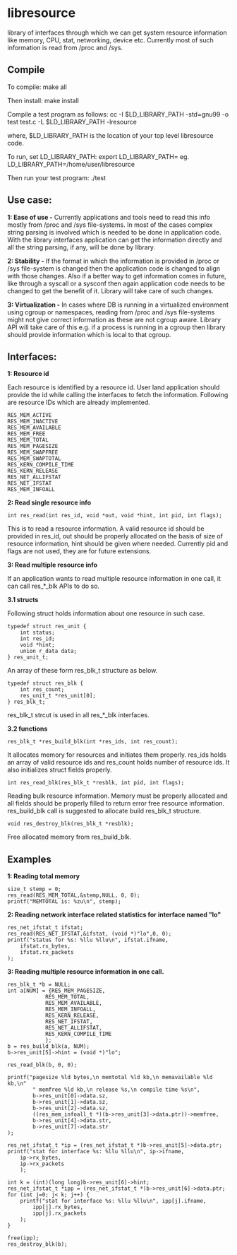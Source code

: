 # libresource
library of interfaces through which we can get system resource information
like memory, CPU, stat, networking, device etc.
Currently most of such information is read from /proc and /sys.

## Compile
To compile: 
make all

Then install:
make install

Compile a test program as follows:
cc -I $LD_LIBRARY_PATH -std=gnu99 -o test  test.c -L $LD_LIBRARY_PATH -lresource

where, $LD_LIBRARY_PATH is the location of your top level libresource code.

To run, set LD_LIBRARY_PATH:
export LD_LIBRARY_PATH=<libresource-directory>
eg. LD_LIBRARY_PATH=/home/user/libresource

Then run your test program:
./test

## Use case:

**1: Ease of use -**
Currently applications and tools need to read this info mostly from
/proc and /sys file-systems. In most of the cases complex string
parsing is involved which is needed to be done in application
code. With the library interfaces application can get the information
directly and all the string parsing, if any, will be done by library.

**2: Stability -**
If the format in which the information is provided in /proc or /sys
file-system is changed then the application code is changed to align
with those changes. Also if a better way to get information comes in
future, like through a syscall or a sysconf then again application code
needs to be changed to get the benefit of it. Library will take care of
such changes.

**3: Virtualization -**
In cases where DB is running in a virtualized environment using
cgroup or namespaces, reading from /proc and /sys file-systems
might not give correct information as these are not cgroup
aware. Library API will take care of this e.g. if a process
is running in a cgroup then library should provide information
which is local to that cgroup.

## Interfaces:

**1: Resource id**

Each resource is identified by a resource id. User land application should
provide the id while calling the interfaces to fetch the information.
Following are resource IDs which are already implemented.

	RES_MEM_ACTIVE
	RES_MEM_INACTIVE
	RES_MEM_AVAILABLE
	RES_MEM_FREE
	RES_MEM_TOTAL
	RES_MEM_PAGESIZE
	RES_MEM_SWAPFREE
	RES_MEM_SWAPTOTAL
	RES_KERN_COMPILE_TIME
	RES_KERN_RELEASE
	RES_NET_ALLIFSTAT
	RES_NET_IFSTAT
	RES_MEM_INFOALL

**2: Read single resource info**

`int res_read(int res_id, void *out, void *hint, int pid, int flags);`

This is to read a resource information. A valid resource id should be provided
in res_id, out should be properly allocated on the basis of size of resource
information, hint should be given where needed. Currently pid and flags are
not used, they are for future extensions.

**3: Read multiple resource info**

If an application wants to read multiple resource information in one call, it
can call res_*_blk APIs to do so.

**3.1 structs**

Following struct holds information about one resource in such case.

    typedef struct res_unit {
        int status;
        int res_id;
        void *hint;
        union r_data data;
    } res_unit_t;

An array of these form res_blk_t structure as below.

    typedef struct res_blk {
        int res_count;
        res_unit_t *res_unit[0];
    } res_blk_t;

res_blk_t strcut is used in all res_*_blk interfaces.

**3.2 functions**

`res_blk_t *res_build_blk(int *res_ids, int res_count);`

It allocates memory for resources and initiates them properly. res_ids
holds an array of valid resource ids and res_count holds number of
resource ids. It also initializes struct fields properly.

`int res_read_blk(res_blk_t *resblk, int pid, int flags);`

Reading bulk resource information. Memory must be properly allocated and
all fields should be properly filled to return error free resource
information. res_build_blk call is suggested to allocate build res_blk_t
structure.

`void res_destroy_blk(res_blk_t *resblk); `

Free allocated memory from res_build_blk.

## Examples

**1: Reading total memory**

    size_t stemp = 0;
    res_read(RES_MEM_TOTAL,&stemp,NULL, 0, 0);
    printf("MEMTOTAL is: %zu\n", stemp);


**2: Reading network interface related statistics for interface named "lo"**

	res_net_ifstat_t ifstat;
	res_read(RES_NET_IFSTAT,&ifstat, (void *)"lo",0, 0);
	printf("status for %s: %llu %llu\n", ifstat.ifname,
		ifstat.rx_bytes,
		ifstat.rx_packets
	);

**3: Reading multiple resource information in one call.**

    res_blk_t *b = NULL;
    int a[NUM] = {RES_MEM_PAGESIZE,
                RES_MEM_TOTAL,
                RES_MEM_AVAILABLE,
                RES_MEM_INFOALL,
                RES_KERN_RELEASE,
                RES_NET_IFSTAT,
                RES_NET_ALLIFSTAT,
                RES_KERN_COMPILE_TIME
                };
    b = res_build_blk(a, NUM);
    b->res_unit[5]->hint = (void *)"lo";

    res_read_blk(b, 0, 0);

    printf("pagesize %ld bytes,\n memtotal %ld kb,\n memavailable %ld kb,\n"
            " memfree %ld kb,\n release %s,\n compile time %s\n",
            b->res_unit[0]->data.sz,
            b->res_unit[1]->data.sz,
            b->res_unit[2]->data.sz,
            ((res_mem_infoall_t *)(b->res_unit[3]->data.ptr))->memfree,
            b->res_unit[4]->data.str,
            b->res_unit[7]->data.str
    );

    res_net_ifstat_t *ip = (res_net_ifstat_t *)b->res_unit[5]->data.ptr;
    printf("stat for interface %s: %llu %llu\n", ip->ifname,
        ip->rx_bytes,
        ip->rx_packets
        );

    int k = (int)(long long)b->res_unit[6]->hint;
    res_net_ifstat_t *ipp = (res_net_ifstat_t *)b->res_unit[6]->data.ptr;
    for (int j=0; j< k; j++) {
        printf("stat for interface %s: %llu %llu\n", ipp[j].ifname,
            ipp[j].rx_bytes,
            ipp[j].rx_packets
        );
    }

    free(ipp);
    res_destroy_blk(b);
